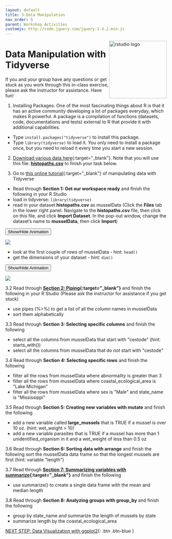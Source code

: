 ```yaml
---
layout: default
title: 3-Data Manipulation
nav_order: 5
parent: Workshop Activities
customjs: http://code.jquery.com/jquery-1.4.2.min.js
---
```

<img src="images/tidyverse-01.png" style="float:right;width:180px;" alt="rstudio logo">

# Data Manipulation with Tidyverse

If you and your group have any questions or get stuck as you work through this in-class exercise, please ask the instructor for assistance.  Have fun!

1. Installing Packages: One of the most fascinating things about R is that it has an active community developing a lot of packages everyday, which makes R powerful. A package is a compilation of functions (datasets, code, documentations and tests) external to R that provide it with additional capabilities.  
- Type <code>install.packages("tidyverse")</code> to install this package.
- Type <code>library(tidyverse)</code> to load it. You only need to install a package once, but you need to reload it every time you start a new session.

2. [Download various data here](http://bit.ly/2wfjTx3){:target="_blank"}. Note that you will use this file: [**histopaths.csv**](docs/histopaths.csv) to finish your task below.

3. Go to [this online tutorial](http://bit.ly/2TVOLMO){:target="_blank"} of manipulating data with Tidyverse
- Read through **Section 1: Get our workspace ready** and finish the following in your R Studio
- load in tidyverse: <code>library(tidyverse)</code>
- read in your dataset **histopaths.csv** as musselData (Click the **Files** tab in the lower right panel. Navigate to the **histopaths.csv** file, then click on this file, and click **Import Dataset**. In the pop-out window, change the dataset’s name to **musselData**, then click **Import**)

<button onclick="toggle('gif1')">Show/Hide Animation</button>
<div id="gif1">
      <img src="images/tidyverse-02.gif"> <br>
     </div>

- look at the first couple of rows of musselData - hint: <code>head()</code>
- get the dimensions of your dataset - hint: <code>dim()</code>  

<button onclick="toggle('gif2')">Show/Hide Animation</button>
<div id="gif2">
      <img src="images/tidyverse-03.gif"> <br>
     </div>
       

3.2 Read through **[Section 2: Piping](https://www.kaggle.com/code/rtatman/manipulating-data-with-the-tidyverse#-Piping-hot-data-analysis:-Using-pipes-in-your-analysis){:target="_blank"}** and finish the following in your R Studio (Please ask the instructor for assistance if you get stuck)
- use pipes (%>%) to get a list of all the column names in musselData 
- sort them alphabetically 

3.3  Read through **Section 3: Selecting specific columns** and finish the following 
- select all the columns from musselData that start with "cestode" (hint: starts_with())
- select all the columns from musselData that do *not* start with "cestode"

3.4  Read through **Section 4: Selecting specific rows** and finish the following 
- filter all the rows from musselData where abnormality is greater than 3
- filter all the rows from musselData where coastal_ecological_area is "Lake Michigan"
- filter all the rows from musselData where sex is "Male" and state_name is "Mississippi"

3.5  Read through **Section 5: Creating new variables with mutate** and finish the following 
- add a new variable called **large_mussels** that is TRUE if a mussel is over 10 oz. (hint: wet_weight > 10)
- add a new variable parasites that is TRUE if a mussel has more than 1 unidentified_organism in it and a wet_weight of less than 0.5 oz

3.6  Read through **Section 6: Sorting data with arrange** and finish the following 
sort the musselData data frame so that the longest mussels are first (hint: variable "length") 

3.7  Read through **[Section 7: Summarizing variables with summarize](https://www.kaggle.com/code/rtatman/manipulating-data-with-the-tidyverse#Summarize-variables-with-summarize){:target="_blank"}** and finish the following 
- use summarize() to create a single data frame with the mean and median length

3.8  Read through **Section 8: Analyzing groups with group_by** and finish the following 
- group by state_name and summarize the length of mussels by state
- summarize length by the coastal_ecological_area


<script>  

    function toggle(input) {
        var x = document.getElementById(input);
        if (x.style.display === "none") {
            x.style.display = "block";
        } else {
            x.style.display = "none";
        }
    }
</script>

[NEXT STEP: Data Visualization with ggplot2](ggplot2-data.html){: .btn .btn-blue }

